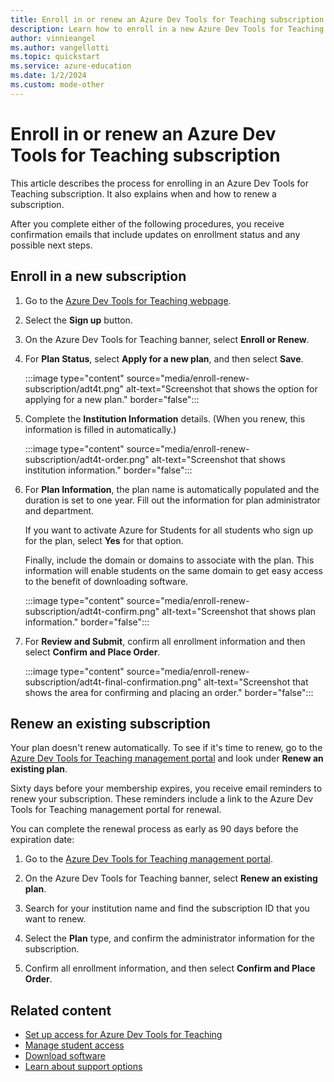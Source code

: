 ```yaml
---
title: Enroll in or renew an Azure Dev Tools for Teaching subscription
description: Learn how to enroll in a new Azure Dev Tools for Teaching subscription and renew one that's about to expire.
author: vinnieangel
ms.author: vangellotti
ms.topic: quickstart
ms.service: azure-education
ms.date: 1/2/2024
ms.custom: mode-other
---
```


# Enroll in or renew an Azure Dev Tools for Teaching subscription

This article describes the process for enrolling in an Azure Dev Tools for Teaching subscription. It also explains when and how to renew a subscription.

After you complete either of the following procedures, you receive confirmation emails that include updates on enrollment status and any possible next steps.

## Enroll in a new subscription

1. Go to the [Azure Dev Tools for Teaching webpage](https://azureforeducation.microsoft.com/Order).
1. Select the **Sign up** button.
1. On the Azure Dev Tools for Teaching banner, select **Enroll or Renew**.
1. For **Plan Status**, select **Apply for a new plan**, and then select **Save**.

    :::image type="content" source="media/enroll-renew-subscription/adt4t.png" alt-text="Screenshot that shows the option for applying for a new plan." border="false":::

1. Complete the **Institution Information** details. (When you renew, this information is filled in automatically.)

    :::image type="content" source="media/enroll-renew-subscription/adt4t-order.png" alt-text="Screenshot that shows institution information." border="false":::

1. For **Plan Information**, the plan name is automatically populated and the duration is set to one year. Fill out the information for plan administrator and department.

   If you want to activate Azure for Students for all students who sign up for the plan, select **Yes** for that option.

   Finally, include the domain or domains to associate with the plan. This information will enable students on the same domain to get easy access to the benefit of downloading software.

    :::image type="content" source="media/enroll-renew-subscription/adt4t-confirm.png" alt-text="Screenshot that shows plan information." border="false":::

1. For **Review and Submit**, confirm all enrollment information and then select **Confirm and Place Order**.

    :::image type="content" source="media/enroll-renew-subscription/adt4t-final-confirmation.png" alt-text="Screenshot that shows the area for confirming and placing an order." border="false":::

## Renew an existing subscription

Your plan doesn't renew automatically. To see if it's time to renew, go to the [Azure Dev Tools for Teaching management portal](https://azureforeducation.microsoft.com/Order) and look under **Renew an existing plan**.

Sixty days before your membership expires, you receive email reminders to renew your subscription. These reminders include a link to the Azure Dev Tools for Teaching management portal for renewal.

You can complete the renewal process as early as 90 days before the expiration date:

1. Go to the [Azure Dev Tools for Teaching management portal](https://azureforeducation.microsoft.com/Order).

1. On the Azure Dev Tools for Teaching banner, select **Renew an existing plan**.

1. Search for your institution name and find the subscription ID that you want to renew.

1. Select the **Plan** type, and confirm the administrator information for the subscription.

1. Confirm all enrollment information, and then select **Confirm and Place Order**.

## Related content

- [Set up access for Azure Dev Tools for Teaching](set-up-access.md)
- [Manage student access](manage-students.md)
- [Download software](download-software.md)
- [Learn about support options](program-support.md)
